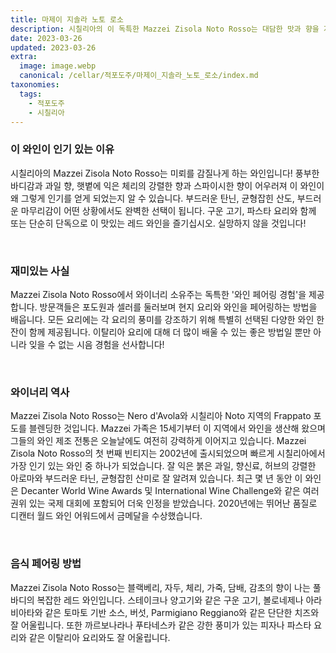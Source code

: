 ```yaml
---
title: 마제이 지솔라 노토 로소
description: 시칠리아의 이 독특한 Mazzei Zisola Noto Rosso는 대담한 맛과 향을 지닌 매혹적인 와인입니다. Nero d'Avola, Frappato 및 Perricone 포도의 조합은 블랙베리, 체리 및 감초의 향과 함께 복잡한 풍미 프로필을 만듭니다. 밝은 산미와 부드러운 타닌이 이 와인을 구운 고기나 토마토 기반 요리와 완벽한 조화를 이룹니다. 이 시칠리아 레드의 독특한 캐릭터를 즐겨보세요!
date: 2023-03-26
updated: 2023-03-26
extra:
  image: image.webp
  canonical: /cellar/적포도주/마제이_지솔라_노토_로소/index.md
taxonomies:
  tags: 
    - 적포도주
    - 시칠리아
---
```


### 이 와인이 인기 있는 이유

시칠리아의 Mazzei Zisola Noto Rosso는 미뢰를 감질나게 하는 와인입니다! 풍부한 바디감과 과일 향, 햇볕에 익은 체리의 강렬한 향과 스파이시한 향이 어우러져 이 와인이 왜 그렇게 인기를 얻게 되었는지 알 수 있습니다. 부드러운 탄닌, 균형잡힌 산도, 부드러운 마무리감이 어떤 상황에서도 완벽한 선택이 됩니다. 구운 고기, 파스타 요리와 함께 또는 단순히 단독으로 이 맛있는 레드 와인을 즐기십시오. 실망하지 않을 것입니다!

&nbsp;  

### 재미있는 사실

Mazzei Zisola Noto Rosso에서 와이너리 소유주는 독특한 '와인 페어링 경험'을 제공합니다. 방문객들은 포도원과 셀러를 둘러보며 현지 요리와 와인을 페어링하는 방법을 배웁니다. 모든 요리에는 각 요리의 풍미를 강조하기 위해 특별히 선택된 다양한 와인 한 잔이 함께 제공됩니다. 이탈리아 요리에 대해 더 많이 배울 수 있는 좋은 방법일 뿐만 아니라 잊을 수 없는 시음 경험을 선사합니다!

&nbsp;  

### 와이너리 역사

Mazzei Zisola Noto Rosso는 Nero d'Avola와 시칠리아 Noto 지역의 Frappato 포도를 블렌딩한 것입니다. Mazzei 가족은 15세기부터 이 지역에서 와인을 생산해 왔으며 그들의 와인 제조 전통은 오늘날에도 여전히 강력하게 이어지고 있습니다. Mazzei Zisola Noto Rosso의 첫 번째 빈티지는 2002년에 출시되었으며 빠르게 시칠리아에서 가장 인기 있는 와인 중 하나가 되었습니다. 잘 익은 붉은 과일, 향신료, 허브의 강렬한 아로마와 부드러운 타닌, 균형잡힌 산미로 잘 알려져 있습니다. 최근 몇 년 동안 이 와인은 Decanter World Wine Awards 및 International Wine Challenge와 같은 여러 권위 있는 국제 대회에 포함되어 더욱 인정을 받았습니다. 2020년에는 뛰어난 품질로 디캔터 월드 와인 어워드에서 금메달을 수상했습니다.

&nbsp;  

### 음식 페어링 방법

Mazzei Zisola Noto Rosso는 블랙베리, 자두, 체리, 가죽, 담배, 감초의 향이 나는 풀바디의 복잡한 레드 와인입니다. 스테이크나 양고기와 같은 구운 고기, 볼로네제나 아라비아타와 같은 토마토 기반 소스, 버섯, Parmigiano Reggiano와 같은 단단한 치즈와 잘 어울립니다. 또한 까르보나라나 푸타네스카 같은 강한 풍미가 있는 피자나 파스타 요리와 같은 이탈리아 요리와도 잘 어울립니다.

&nbsp;  
